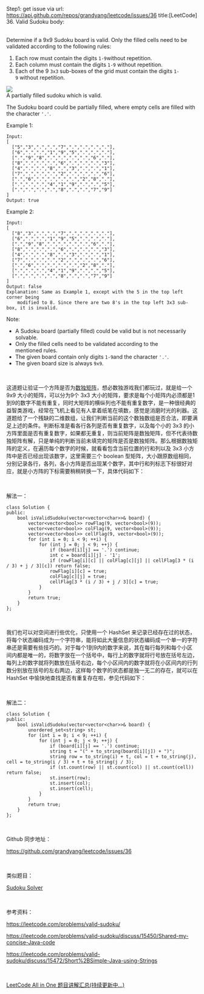 Step1: get issue via url: https://api.github.com/repos/grandyang/leetcode/issues/36 
 title:[LeetCode] 36. Valid Sudoku 
 body:  
  

Determine if a 9x9 Sudoku board is valid. Only the filled cells need to be validated according to the following rules:

  1. Each row must contain the digits `1-9`without repetition.
  2. Each column must contain the digits `1-9` without repetition.
  3. Each of the 9 `3x3` sub-boxes of the grid must contain the digits `1-9` without repetition.



![](https://upload.wikimedia.org/wikipedia/commons/thumb/f/ff/Sudoku-by-L2G-20050714.svg/250px-Sudoku-by-L2G-20050714.svg.png)  
A partially filled sudoku which is valid.

The Sudoku board could be partially filled, where empty cells are filled with the character `'.'`.

Example 1:
    
    
    Input:
    [
      ["5","3",".",".","7",".",".",".","."],
      ["6",".",".","1","9","5",".",".","."],
      [".","9","8",".",".",".",".","6","."],
      ["8",".",".",".","6",".",".",".","3"],
      ["4",".",".","8",".","3",".",".","1"],
      ["7",".",".",".","2",".",".",".","6"],
      [".","6",".",".",".",".","2","8","."],
      [".",".",".","4","1","9",".",".","5"],
      [".",".",".",".","8",".",".","7","9"]
    ]
    Output: true
    

Example 2:
    
    
    Input:
    [
      ["8","3",".",".","7",".",".",".","."],
      ["6",".",".","1","9","5",".",".","."],
      [".","9","8",".",".",".",".","6","."],
      ["8",".",".",".","6",".",".",".","3"],
      ["4",".",".","8",".","3",".",".","1"],
      ["7",".",".",".","2",".",".",".","6"],
      [".","6",".",".",".",".","2","8","."],
      [".",".",".","4","1","9",".",".","5"],
      [".",".",".",".","8",".",".","7","9"]
    ]
    Output: false
    Explanation: Same as Example 1, except with the 5 in the top left corner being 
        modified to 8. Since there are two 8's in the top left 3x3 sub-box, it is invalid.
    

Note:

  * A Sudoku board (partially filled) could be valid but is not necessarily solvable.
  * Only the filled cells need to be validated according to the mentioned rules.
  * The given board contain only digits `1-9`and the character `'.'`.
  * The given board size is always `9x9`.



 

这道题让验证一个方阵是否为[数独矩阵](http://zh.wikipedia.org/wiki/%E6%95%B8%E7%8D%A8)，想必数独游戏我们都玩过，就是给一个 9x9 大小的矩阵，可以分为9个 3x3 大小的矩阵，要求是每个小矩阵内必须都是1到9的数字不能有重复，同时大矩阵的横纵列也不能有重复数字，是一种很经典的益智类游戏，经常在飞机上看见有人拿着纸笔在填数，感觉是消磨时光的利器。这道题给了一个残缺的二维数组，让我们判断当前的这个数独数组是否合法，即要满足上述的条件。判断标准是看各行各列是否有重复数字，以及每个小的 3x3 的小方阵里面是否有重复数字，如果都无重复，则当前矩阵是数独矩阵，但不代表待数独矩阵有解，只是单纯的判断当前未填完的矩阵是否是数独矩阵。那么根据数独矩阵的定义，在遍历每个数字的时候，就看看包含当前位置的行和列以及 3x3 小方阵中是否已经出现该数字，这里需要三个 boolean 型矩阵，大小跟原数组相同，分别记录各行，各列，各小方阵是否出现某个数字，其中行和列标志下标很好对应，就是小方阵的下标需要稍稍转换一下，具体代码如下：

 

解法一：
    
    
    class Solution {
    public:
        bool isValidSudoku(vector<vector<char>>& board) {
            vector<vector<bool>> rowFlag(9, vector<bool>(9));
            vector<vector<bool>> colFlag(9, vector<bool>(9));
            vector<vector<bool>> cellFlag(9, vector<bool>(9));
            for (int i = 0; i < 9; ++i) {
                for (int j = 0; j < 9; ++j) {
                    if (board[i][j] == '.') continue;
                    int c = board[i][j] - '1';
                    if (rowFlag[i][c] || colFlag[c][j] || cellFlag[3 * (i / 3) + j / 3][c]) return false;
                    rowFlag[i][c] = true;
                    colFlag[c][j] = true;
                    cellFlag[3 * (i / 3) + j / 3][c] = true;
                }
            }
            return true;
        }
    };

 

我们也可以对空间进行些优化，只使用一个 HashSet 来记录已经存在过的状态，将每个状态编码成为一个字符串，能将如此大量信息的状态编码成一个单一的字符串还是需要有些技巧的。对于每个1到9内的数字来说，其在每行每列和每个小区间内都是唯一的，将数字放在一个括号中，每行上的数字就将行号放在括号左边，每列上的数字就将列数放在括号右边，每个小区间内的数字就将在小区间内的行列数分别放在括号的左右两边，这样每个数字的状态都是独一无二的存在，就可以在 HashSet 中愉快地查找是否有重复存在啦，参见代码如下：

 

解法二：
    
    
    class Solution {
    public:
        bool isValidSudoku(vector<vector<char>>& board) {
            unordered_set<string> st;
            for (int i = 0; i < 9; ++i) {
                for (int j = 0; j < 9; ++j) {
                    if (board[i][j] == '.') continue;
                    string t = "(" + to_string(board[i][j]) + ")";
                    string row = to_string(i) + t, col = t + to_string(j), cell = to_string(i / 3) + t + to_string(j / 3);
                    if (st.count(row) || st.count(col) || st.count(cell)) return false;
                    st.insert(row);
                    st.insert(col);
                    st.insert(cell);
                }
            }
            return true;
        }
    };

 

Github 同步地址：

<https://github.com/grandyang/leetcode/issues/36>

 

类似题目：

[Sudoku Solver](http://www.cnblogs.com/grandyang/p/4421852.html)

 

参考资料：

<https://leetcode.com/problems/valid-sudoku/>

<https://leetcode.com/problems/valid-sudoku/discuss/15450/Shared-my-concise-Java-code>

<https://leetcode.com/problems/valid-sudoku/discuss/15472/Short%2BSimple-Java-using-Strings>

 

[LeetCode All in One 题目讲解汇总(持续更新中...)](http://www.cnblogs.com/grandyang/p/4606334.html)
